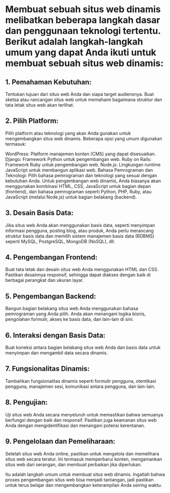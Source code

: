 ---
---
# Membuat sebuah situs web dinamis melibatkan beberapa langkah dasar dan penggunaan teknologi tertentu. Berikut adalah langkah-langkah umum yang dapat Anda ikuti untuk membuat sebuah situs web dinamis:

## 1. Pemahaman Kebutuhan: 
Tentukan tujuan dari situs web Anda dan siapa target audiensnya. Buat sketsa atau rancangan situs web untuk memahami bagaimana struktur dan tata letak situs web akan terlihat.

## 2. Pilih Platform:
Pilih platform atau teknologi yang akan Anda gunakan untuk mengembangkan situs web dinamis. Beberapa opsi yang umum digunakan termasuk:

  WordPress: Platform manajemen konten (CMS) yang dapat disesuaikan.
  Django: Framework Python untuk pengembangan web.
  Ruby on Rails: Framework Ruby untuk pengembangan web.
  Node.js: Lingkungan runtime JavaScript untuk membangun aplikasi web.
  Bahasa Pemrograman dan Teknologi: Pilih bahasa pemrograman dan teknologi yang sesuai dengan kebutuhan Anda. Untuk pengembangan web dinamis, Anda biasanya akan menggunakan kombinasi HTML, CSS, JavaScript untuk bagian     depan (frontend), dan bahasa pemrograman seperti Python, PHP, Ruby, atau JavaScript (melalui Node.js) untuk bagian belakang (backend).

## 3. Desain Basis Data: 
Jika situs web Anda akan menggunakan basis data, seperti menyimpan informasi pengguna, posting blog, atau produk, Anda perlu merancang struktur basis data dan memilih sistem manajemen basis data (RDBMS) seperti MySQL, PostgreSQL, MongoDB (NoSQL), dll.

## 4. Pengembangan Frontend:
Buat tata letak dan desain situs web Anda menggunakan HTML dan CSS. Pastikan desainnya responsif, sehingga dapat diakses dengan baik di berbagai perangkat dan ukuran layar.

## 5. Pengembangan Backend:
Bangun bagian belakang situs web Anda menggunakan bahasa pemrograman yang Anda pilih. Anda akan menangani logika bisnis, pengolahan formulir, akses ke basis data, dan lain-lain di sini.

## 6. Interaksi dengan Basis Data:
Buat koneksi antara bagian belakang situs web Anda dan basis data untuk menyimpan dan mengambil data secara dinamis.

## 7. Fungsionalitas Dinamis: 
Tambahkan fungsionalitas dinamis seperti formulir pengguna, otentikasi pengguna, manajemen sesi, komunikasi antara pengguna, dan lain-lain.

## 8. Pengujian: 
Uji situs web Anda secara menyeluruh untuk memastikan bahwa semuanya berfungsi dengan baik dan responsif. Pastikan juga keamanan situs web Anda dengan mengidentifikasi dan menangani potensi kerentanan.

## 9. Pengelolaan dan Pemeliharaan: 
Setelah situs web Anda online, pastikan untuk mengelola dan memelihara situs web secara teratur. Ini termasuk memperbarui konten, mengamankan situs web dari serangan, dan membuat perbaikan jika diperlukan.

Itu adalah langkah umum untuk membuat situs web dinamis. Ingatlah bahwa proses pengembangan situs web bisa menjadi tantangan, jadi pastikan untuk terus belajar dan mengembangkan keterampilan Anda seiring waktu.
